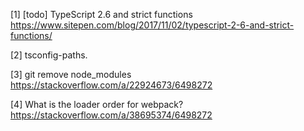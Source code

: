 [1] [todo] TypeScript 2.6 and strict functions
https://www.sitepen.com/blog/2017/11/02/typescript-2-6-and-strict-functions/ <br/>

[2] tsconfig-paths. <br/>

[3] git remove node_modules
https://stackoverflow.com/a/22924673/6498272 <br/>

[4] What is the loader order for webpack?
https://stackoverflow.com/a/38695374/6498272 <br/>